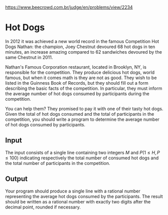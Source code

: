 https://www.beecrowd.com.br/judge/en/problems/view/2234

# Hot Dogs

In 2012 it was achieved a new world record in the famous Competition Hot Dogs
Nathan: the champion, Joey Chestnut devoured 68 hot dogs in ten minutes, an
increase amazing compared to 62 sandwiches devoured by the same Chestnut in
2011.

Nathan's Famous Corporation restaurant, located in Brooklyn, NY, is
responsible for the competition. They produce delicious hot dogs, world
famous, but when it comes math is they are not as good. They wish to be listed
in the Guinness Book of Records, but they should fill out a form describing
the basic facts of the competition. In particular, they must inform the
average number of hot dogs consumed by participants during the competition.

You can help them? They promised to pay it with one of their tasty hot dogs.
Given the total of hot dogs consumed and the total of participants in the
competition, you should write a program to determine the average number of hot
dogs consumed by participants.

## Input

The input consists of a single line containing two integers $M$ and $P (1
\leq H, P \leq 100)$ indicating respectively the total number of consumed hot
dogs and the total number of participants in the competition.

## Output

Your program should produce a single line with a rational number representing
the average hot dogs consumed by the participants. The result should be
written as a rational number with exactly two digits after the decimal point,
rounded if necessary.
